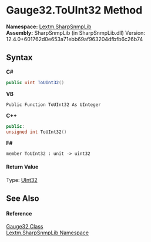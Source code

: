 # Gauge32.ToUInt32 Method 
 

**Namespace:**&nbsp;<a href="N_Lextm_SharpSnmpLib">Lextm.SharpSnmpLib</a><br />**Assembly:**&nbsp;SharpSnmpLib (in SharpSnmpLib.dll) Version: 12.4.0+601762d0e653a71ebb69af963204dfbfb6c26b74

## Syntax

**C#**<br />
``` C#
public uint ToUInt32()
```

**VB**<br />
``` VB
Public Function ToUInt32 As UInteger
```

**C++**<br />
``` C++
public:
unsigned int ToUInt32()
```

**F#**<br />
``` F#
member ToUInt32 : unit -> uint32 

```


#### Return Value
Type: <a href="https://docs.microsoft.com/dotnet/api/system.uint32" target="_blank" rel="noopener noreferrer">UInt32</a>

## See Also


#### Reference
<a href="T_Lextm_SharpSnmpLib_Gauge32">Gauge32 Class</a><br /><a href="N_Lextm_SharpSnmpLib">Lextm.SharpSnmpLib Namespace</a><br />